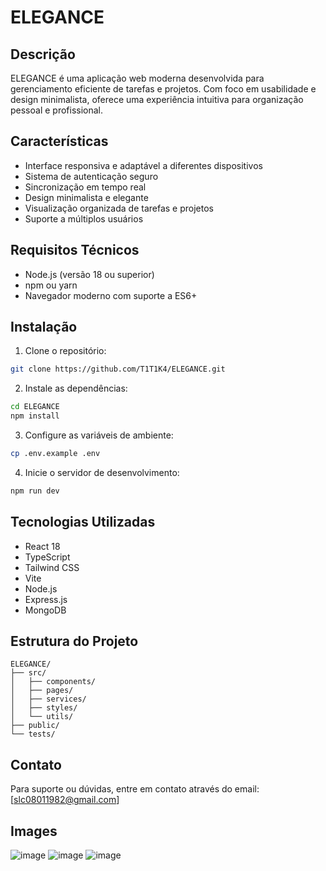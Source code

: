# ELEGANCE

## Descrição
ELEGANCE é uma aplicação web moderna desenvolvida para gerenciamento eficiente de tarefas e projetos. Com foco em usabilidade e design minimalista, oferece uma experiência intuitiva para organização pessoal e profissional.

## Características
- Interface responsiva e adaptável a diferentes dispositivos
- Sistema de autenticação seguro
- Sincronização em tempo real
- Design minimalista e elegante
- Visualização organizada de tarefas e projetos
- Suporte a múltiplos usuários

## Requisitos Técnicos
- Node.js (versão 18 ou superior)
- npm ou yarn
- Navegador moderno com suporte a ES6+

## Instalação

1. Clone o repositório:
```bash
git clone https://github.com/T1T1K4/ELEGANCE.git
```

2. Instale as dependências:
```bash
cd ELEGANCE
npm install
```

3. Configure as variáveis de ambiente:
```bash
cp .env.example .env
```

4. Inicie o servidor de desenvolvimento:
```bash
npm run dev
```

## Tecnologias Utilizadas
- React 18
- TypeScript
- Tailwind CSS
- Vite
- Node.js
- Express.js
- MongoDB

## Estrutura do Projeto
```
ELEGANCE/
├── src/
│   ├── components/
│   ├── pages/
│   ├── services/
│   ├── styles/
│   └── utils/
├── public/
└── tests/
```


## Contato
Para suporte ou dúvidas, entre em contato através do email: [slc08011982@gmail.com]

## Images

![image](https://github.com/user-attachments/assets/094eb5da-5716-406b-9c7b-207be3d83be8)
![image](https://github.com/user-attachments/assets/41d90b59-9193-4079-a94d-e7ebbca293f8)
![image](https://github.com/user-attachments/assets/ea2d6b77-a99c-4229-a1a3-5ac22233c5f5)


